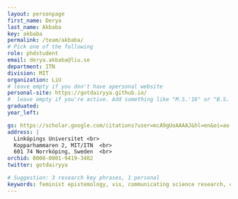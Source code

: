 ```yaml
---
layout: personpage
first_name: Derya
last_name: Akbaba
key: akbaba
permalink: /team/akbaba/
# Pick one of the following
role: phdstudent
email: derya.akbaba@liu.se
department: ITN
division: MIT
organization: LiU
# leave empty if you don't have apersonal website
personal-site: https://gotdairyya.github.io/
#  leave empty if you're active. Add something like "M.S.'16" or "B.S.'17" if you got a degree while with the Vis Collective. Add "N" if you left before you got a degree.
graduated:
year_left:

gs: https://scholar.google.com/citations?user=mcA9gUoAAAAJ&hl=en&oi=ao
address: |
  Linköpings Universitet <br>
  Kopparhammaren 2, MIT/ITN  <br>
  601 74 Norrköping, Sweden  <br>
orchid: 0000-0001-9419-3402
twitter: gotdairyya

# Suggestion: 3 research key phrases, 1 personal
keywords: feminist epistemology, vis, communicating science research, cats
---
```

